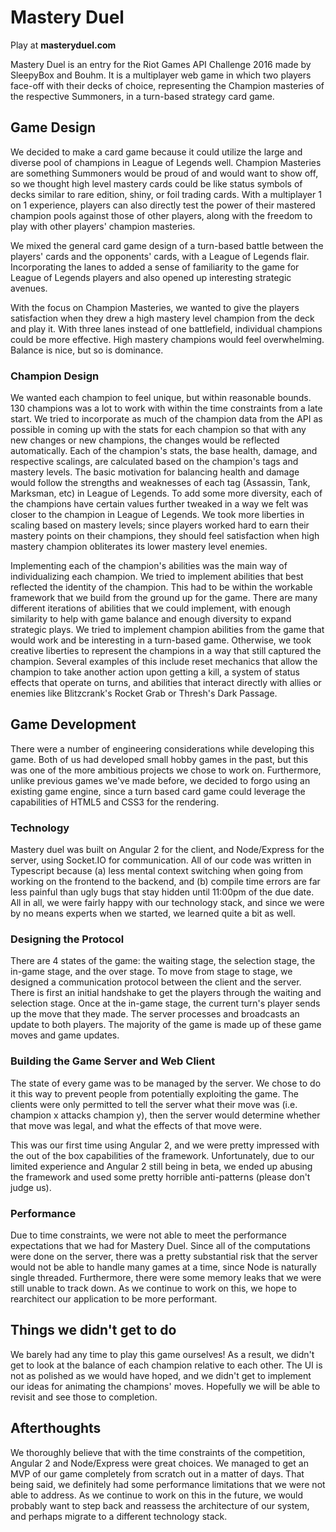 # Mastery Duel #

   Play at **masteryduel.com**

Mastery Duel is an entry for the Riot Games API Challenge 2016 made by SleepyBox and Bouhm. It is a multiplayer web game in which two players face-off with their decks of choice, representing the Champion masteries of the respective Summoners, in a turn-based strategy card game.

## Game Design ##

We decided to make a card game because it could utilize the large and diverse pool of champions in League of Legends well. Champion Masteries are something Summoners would be proud of and would want to show off, so we thought high level mastery cards could be like status symbols of decks similar to rare edition, shiny, or foil trading cards. With a multiplayer 1 on 1 experience, players can also directly test the power of their mastered champion pools against those of other players, along with the freedom to play with other players' champion masteries.

We mixed the general card game design of a turn-based battle between the players' cards and the opponents' cards, with a League of Legends flair. Incorporating the lanes to added a sense of familiarity to the game for League of Legends players and also opened up interesting strategic avenues.

With the focus on Champion Masteries, we wanted to give the players satisfaction when they drew a high mastery level champion from the deck and play it. With three lanes instead of one battlefield, individual champions could be more effective. High mastery champions would feel overwhelming. Balance is nice, but so is dominance.


### Champion Design ###

We wanted each champion to feel unique, but within reasonable bounds. 130 champions was a lot to work with within the time constraints from a late start. We tried to incorporate as much of the champion data from the API as possible in coming up with the stats for each champion so that with any new changes or new champions, the changes would be reflected automatically. Each of the champion's stats, the base health, damage, and respective scalings, are calculated based on the champion's tags and mastery levels. The basic motivation for balancing health and damage would follow the strengths and weaknesses of each tag (Assassin, Tank, Marksman, etc) in League of Legends. To add some more diversity, each of the champions have certain values further tweaked in a way we felt was closer to the champion in League of Legends. We took more liberties in scaling based on mastery levels; since players worked hard to earn their mastery points on their champions, they should feel satisfaction when high mastery champion obliterates its lower mastery level enemies.

Implementing each of the champion's abilities was the main way of individualizing each champion. We tried to implement abilities that best reflected the identity of the champion. This had to be within the workable framework that we build from the ground up for the game. There are many different iterations of abilities that we could implement, with enough similarity to help with game balance and enough diversity to expand strategic plays. We tried to implement champion abilities from the game that would work and be interesting in a turn-based game. Otherwise, we took creative liberties to represent the champions in a way that still captured the champion. Several examples of this include reset mechanics that allow the champion to take another action upon getting a kill, a system of status effects that operate on turns, and abilities that interact directly with allies or enemies like Blitzcrank's Rocket Grab or Thresh's Dark Passage.

## Game Development ##

There were a number of engineering considerations while developing this game. Both of us had developed small hobby games in the past, but this was one of the more ambitious projects we chose to work on. Furthermore, unlike previous games we've made before, we decided to forgo using an existing game engine, since a turn based card game could leverage the capabilities of HTML5 and CSS3 for the rendering. 

### Technology ###

Mastery duel was built on Angular 2 for the client, and Node/Express for the server, using Socket.IO for communication. All of our code was written in Typescript because (a) less mental context switching when going from working on the frontend to the backend, and (b) compile time errors are far less painful than ugly bugs that stay hidden until 11:00pm of the due date. All in all, we were fairly happy with our technology stack, and since we were by no means experts when we started, we learned quite a bit as well.

### Designing the Protocol ###

There are 4 states of the game: the waiting stage, the selection stage, the in-game stage, and the over stage. To move from stage to stage, we designed a communication protocol between the client and the server. There is first an initial handshake to get the players through the waiting and selection stage. Once at the in-game stage, the current turn's player sends up the move that they made. The server processes and broadcasts an update to both players. The majority of the game is made up of these game moves and game updates.

### Building the Game Server and Web Client ###

The state of every game was to be managed by the server. We chose to do it this way to prevent people from potentially exploiting the game. The clients were only permitted to tell the server what their move was (i.e. champion x attacks champion y), then the server would determine whether that move was legal, and what the effects of that move were.

This was our first time using Angular 2, and we were pretty impressed with the out of the box capabilities of the framework. Unfortunately, due to our limited experience and Angular 2 still being in beta, we ended up abusing the framework and used some pretty horrible anti-patterns (please don't judge us).

### Performance ###

Due to time constraints, we were not able to meet the performance expectations that we had for Mastery Duel. Since all of the computations were done on the server, there was a pretty substantial risk that the server would not be able to handle many games at a time, since Node is naturally single threaded. Furthermore, there were some memory leaks that we were still unable to track down. As we continue to work on this, we hope to rearchitect our application to be more performant.

## Things we didn't get to do ##

We barely had any time to play this game ourselves! As a result, we didn't get to look at the balance of each champion relative to each other. The UI is not as polished as we would have hoped, and we didn't get to implement our ideas for animating the champions' moves. Hopefully we will be able to revisit and see those to completion.

## Afterthoughts ##

We thoroughly believe that with the time constraints of the competition, Angular 2 and Node/Express were great choices. We managed to get an MVP of our game completely from scratch out in a matter of days. That being said, we definitely had some performance limitations that we were not able to address. As we continue to work on this in the future, we would probably want to step back and reassess the architecture of our system, and perhaps migrate to a different technology stack.